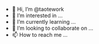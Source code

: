 - 👋 Hi, I’m @taotework
- 👀 I’m interested in ...
- 🌱 I’m currently learning ...
- 💞️ I’m looking to collaborate on ...
- 📫 How to reach me ...

<!---
taotework/taotework is a ✨ special ✨ repository because its `README.md` (this file) appears on your GitHub profile.
You can click the Preview link to take a look at your changes.
--->
